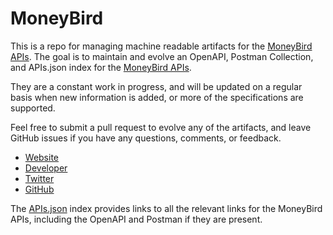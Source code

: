 # MoneyBirdThis is a repo for managing machine readable artifacts for the [MoneyBird APIs](https://www.moneybird.com/). The goal is to maintain and evolve an OpenAPI, Postman Collection, and APIs.json index for the [MoneyBird APIs](https://www.moneybird.com/).They are a constant work in progress, and will be updated on a regular basis when new information is added, or more of the specifications are supported.Feel free to submit a pull request to evolve any of the artifacts, and leave GitHub issues if you have any questions, comments, or feedback.- [Website](https://www.moneybird.com/)- [Developer](https://www.moneybird.com/)- [Twitter](http://twitter.com/moneybird)- [GitHub](https://github.com/moneybird)The [APIs.json](https://github.com/api-evangelist/moneybird/blob/master/apis.json) index provides links to all the relevant links for the MoneyBird APIs, including the OpenAPI and Postman if they are present.